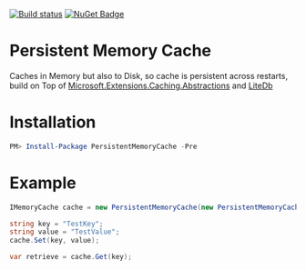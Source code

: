[![Build status](https://ci.appveyor.com/api/projects/status/0sfvtqnag0x50pax?svg=true)](https://ci.appveyor.com/project/joelweiss/persistentmemorycache)
[![NuGet Badge](https://buildstats.info/nuget/PersistentMemoryCache?includePreReleases=true)](https://www.nuget.org/packages/PersistentMemoryCache/)

# Persistent Memory Cache

Caches in Memory but also to Disk, so cache is persistent across restarts, build on Top of [Microsoft.Extensions.Caching.Abstractions]() and [LiteDb](https://github.com/mbdavid/LiteDB)

# Installation
```powershell
PM> Install-Package PersistentMemoryCache -Pre
```
# Example
```csharp
IMemoryCache cache = new PersistentMemoryCache(new PersistentMemoryCacheOptions("Test", new LiteDbStore(new LiteDbOptions { FileName = "Test.db" })));

string key = "TestKey";
string value = "TestValue";
cache.Set(key, value);

var retrieve = cache.Get(key);
```
